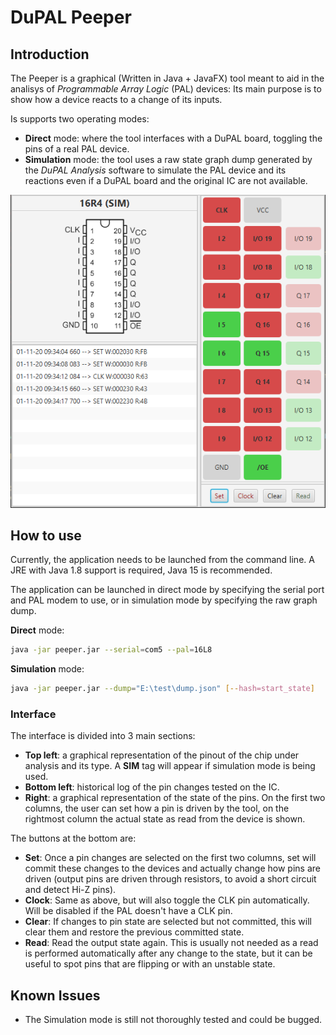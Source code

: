# DuPAL Peeper

## Introduction

The Peeper is a graphical (Written in Java + JavaFX) tool meant to aid in the analisys of *Programmable Array Logic* (PAL) devices: Its main purpose is to show how a device reacts to a change of its inputs.

Is supports two operating modes:

- **Direct** mode: where the tool interfaces with a DuPAL board, toggling the pins of a real PAL device.
- **Simulation** mode: the tool uses a raw state graph dump generated by the *DuPAL Analysis* software to simulate the PAL device and its reactions even if a DuPAL board and the original IC are not available.

![Peeper Interface](pics/peeper_interface.png)

## How to use

Currently, the application needs to be launched from the command line. A JRE with Java 1.8 support is required, Java 15 is recommended.

The application can be launched in direct mode by specifying the serial port and PAL modem to use, or in simulation mode by specifying the raw graph dump.

**Direct** mode:

```sh
java -jar peeper.jar --serial=com5 --pal=16L8
```

**Simulation** mode:

```sh
java -jar peeper.jar --dump="E:\test\dump.json" [--hash=start_state]
```

### Interface

The interface is divided into 3 main sections:

- **Top left**: a graphical representation of the pinout of the chip under analysis and its type. A **SIM** tag will appear if simulation mode is being used.
- **Bottom left**: historical log of the pin changes tested on the IC.
- **Right**: a graphical representation of the state of the pins. On the first two columns, the user can set how a pin is driven by the tool, on the rightmost column the actual state as read from the device is shown.

The buttons at the bottom are:

- **Set**: Once a pin changes are selected on the first two columns, set will commit these changes to the devices and actually change how pins are driven (output pins are driven through resistors, to avoid a short circuit and detect Hi-Z pins).
- **Clock**: Same as above, but will also toggle the CLK pin automatically. Will be disabled if the PAL doesn't have a CLK pin.
- **Clear**: If changes to pin state are selected but not committed, this will clear them and restore the previous committed state.
- **Read**: Read the output state again. This is usually not needed as a read is performed automatically after any change to the state, but it can be useful to spot pins that are flipping or with an unstable state.

## Known Issues

- The Simulation mode is still not thoroughly tested and could be bugged.

